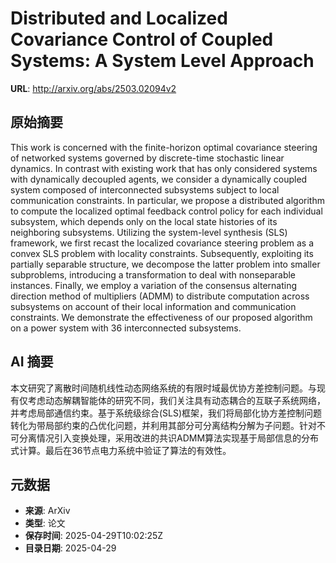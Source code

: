 # Distributed and Localized Covariance Control of Coupled Systems: A System Level Approach

**URL**: http://arxiv.org/abs/2503.02094v2

## 原始摘要

This work is concerned with the finite-horizon optimal covariance steering of
networked systems governed by discrete-time stochastic linear dynamics. In
contrast with existing work that has only considered systems with dynamically
decoupled agents, we consider a dynamically coupled system composed of
interconnected subsystems subject to local communication constraints. In
particular, we propose a distributed algorithm to compute the localized optimal
feedback control policy for each individual subsystem, which depends only on
the local state histories of its neighboring subsystems. Utilizing the
system-level synthesis (SLS) framework, we first recast the localized
covariance steering problem as a convex SLS problem with locality constraints.
Subsequently, exploiting its partially separable structure, we decompose the
latter problem into smaller subproblems, introducing a transformation to deal
with nonseparable instances. Finally, we employ a variation of the consensus
alternating direction method of multipliers (ADMM) to distribute computation
across subsystems on account of their local information and communication
constraints. We demonstrate the effectiveness of our proposed algorithm on a
power system with 36 interconnected subsystems.


## AI 摘要

本文研究了离散时间随机线性动态网络系统的有限时域最优协方差控制问题。与现有仅考虑动态解耦智能体的研究不同，我们关注具有动态耦合的互联子系统网络，并考虑局部通信约束。基于系统级综合(SLS)框架，我们将局部化协方差控制问题转化为带局部约束的凸优化问题，并利用其部分可分离结构分解为子问题。针对不可分离情况引入变换处理，采用改进的共识ADMM算法实现基于局部信息的分布式计算。最后在36节点电力系统中验证了算法的有效性。

## 元数据

- **来源**: ArXiv
- **类型**: 论文
- **保存时间**: 2025-04-29T10:02:25Z
- **目录日期**: 2025-04-29
